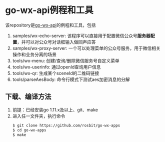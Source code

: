 # go-wx-api例程和工具

该repository是[go-wx-api](https://github.com/rosbit/go-wx-api)的例程和工具，包括
 1. samples/wx-echo-server: 该程序可以直接用于配置微信公众号**服务器配置**，并可以对公众号对话框输入做回声应答
 1. samples/wx-proxy-server: 一个可以处理菜单的公众号服务，用于微信相关操作和业务分离的场景
 1. tools/wx-menu: 创建/查询/删除微信服务号自定义菜单
 1. tools/wx-userinfo: 通过openId查询用户信息
 1. tools/wx-qr: 生成某个sceneId的二维码链接
 1. tools/parseAesBody: 命令行模式下测试aes加密消息的分解

## 下载、编译方法

 1. 前提：已经安装go 1.11.x及以上、git、make
 2. 进入任一文件夹，执行命令
    ```bash
    $ git clone https://github.com/rosbit/go-wx-apps
    $ cd go-wx-apps
    $ make
    ```

